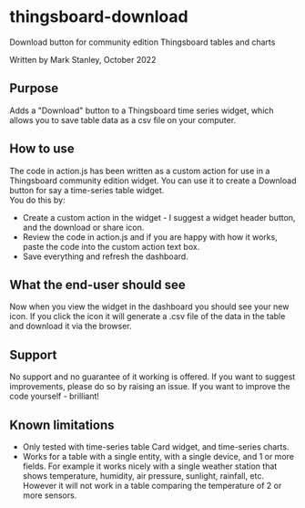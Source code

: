 # thingsboard-download
Download button for community edition Thingsboard tables and charts

Written by Mark Stanley, October 2022

## Purpose
Adds a "Download" button to a Thingsboard time series widget, which allows you to save table data as a csv file on your computer.

## How to use
The code in action.js has been written as a custom action for use in a Thingsboard community edition widget.
You can use it to create a Download button for say a time-series table widget.  
You do this by:
* Create a custom action in the widget - I suggest a widget header button, and the download or share icon.
* Review the code in action.js and if you are happy with how it works, paste the code into the custom action text box.
* Save everything and refresh the dashboard.

## What the end-user should see
Now when you view the widget in the dashboard you should see your new icon.
If you click the icon it will generate a .csv file of the data in the table and download it via the browser.

## Support
No support and no guarantee of it working is offered.  If you want to suggest improvements, please do so by raising an issue.
If you want to improve the code yourself - brilliant! 

## Known limitations
* Only tested with time-series table Card widget, and time-series charts.
* Works for a table with a single entity, with a single device, and 1 or more fields.  For example it works nicely with a single weather station that shows temperature, humidity, air pressure, sunlight, rainfall, etc.  However it will not work in a table comparing the temperature of 2 or more sensors.
